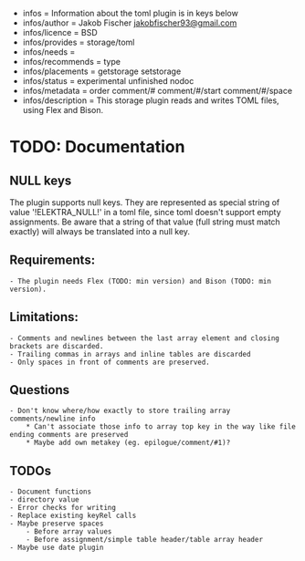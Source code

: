- infos = Information about the toml plugin is in keys below
- infos/author = Jakob Fischer <jakobfischer93@gmail.com>
- infos/licence = BSD
- infos/provides = storage/toml
- infos/needs =
- infos/recommends = type
- infos/placements = getstorage setstorage
- infos/status = experimental unfinished nodoc
- infos/metadata = order comment/# comment/#/start comment/#/space
- infos/description = This storage plugin reads and writes TOML files, using Flex and Bison.

# TODO: Documentation

## NULL keys
The plugin supports null keys. They are represented as special string of value '!ELEKTRA_NULL!' in a toml file, since toml doesn't support empty assignments. Be aware that a string of that value (full string must match exactly) will always be translated into a null key.

## Requirements:

    - The plugin needs Flex (TODO: min version) and Bison (TODO: min version).

## Limitations:

	- Comments and newlines between the last array element and closing brackets are discarded.
	- Trailing commas in arrays and inline tables are discarded
	- Only spaces in front of comments are preserved.

## Questions

    - Don't know where/how exactly to store trailing array comments/newline info
        * Can't associate those info to array top key in the way like file ending comments are preserved
        * Maybe add own metakey (eg. epilogue/comment/#1)?
		
## TODOs
	- Document functions
	- directory value
	- Error checks for writing
	- Replace existing keyRel calls
	- Maybe preserve spaces
		- Before array values
		- Before assignment/simple table header/table array header
    - Maybe use date plugin
